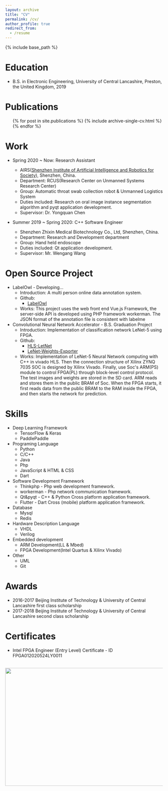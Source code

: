 ```yaml
---
layout: archive
title: "CV"
permalink: /cv/
author_profile: true
redirect_from:
  - /resume
---
```


{% include base_path %}


Education
======
* B.S. in Electronic Engineering, University of Central Lancashire, Preston, the United Kingdom, 2019

Publications
======
  <ul>{% for post in site.publications %}
    {% include archive-single-cv.html %}
  {% endfor %}</ul>

Work
======
* Spring 2020 ~ Now: Research Assistant
  * AIRS([Shenzhen Institute of Artificial Intelligence and Robotics for Society](https://airs.cuhk.edu.cn/en/)), Shenzhen, China.
  * Department: RCUS(Research Center on Unmanned Systems Research Center)
  * Group: Automatic throat swab collection robot & Unmanned Logistics System
  * Duties included: Research on oral image instance segmentation algorithm and pyqt application development.
  * Supervisor: Dr. Yongquan Chen

* Summer 2019 ~ Spring 2020: C++ Software Engineer
  * Shenzhen Zhixin Medical Biotechnology Co., Ltd, Shenzhen, China.
  * Department: Research and Development department
  * Group: Hand held endoscope
  * Duties included: Qt application development.
  * Supervisor: Mr. Wengang Wang

Open Source Project
======
* LabelOwl - Developing...
  * Introduction: A multi person online data annotation system.
  * Github:
    * [LabelOwl](https://github.com/a2824256/LabelOwl)
  * Works: This project uses the web front end Vue.js Framework, the server-side API is developed using PHP framework workerman. The JSON format of the annotation file is consistent with labelme
* Convolutional Neural Network Accelerator - B.S. Graduation Project
  * Introduction: Implementation of classification network LeNet-5 using FPGA.
  * Github:
      * [HLS-LetNet](https://github.com/a2824256/HLS-LeNet)
      * [LeNet-Weights-Exporter](https://github.com/a2824256/LeNet-Weights-Exporter)
  * Works: Implementation of LeNet-5 Neural Network computing with C++ in vivado HLS. Then the connection structure of Xilinx ZYNQ 7035 SOC is designed by Xilinx Vivado. Finally, use Soc's ARM(PS) module to control FPGA(PL) through block-level control protocol. The test images and weights are stored in the SD card. ARM reads and stores them in the public BRAM of Soc. When the FPGA starts, it first reads data from the public BRAM to the RAM inside the FPGA, and then starts the network for prediction.

  
Skills
======
* Deep Learning Framework
  * TensorFlow & Keras
  * PaddlePaddle
* Programing Language
  * Python
  * C/C++
  * Java
  * Php
  * JavaScript & HTML & CSS
  * Dart
* Software Development Framework
  * Thinkphp - Php web development framework.
  * workerman - Php network communication framework.
  * Qt&pyqt - C++ & Python Cross platform application framework.
  * Flutter - Dart Cross (mobile) platform application framework.
* Database
  * Mysql
  * Redis
* Hardware Description Language 
  * VHDL
  * Verilog
* Embedded development
  * ARM Development(LL & Mbed)
  * FPGA Development(Intel Quartus & Xilinx Vivado)
* Other
  * UML
  * Git

Awards
======
* 2016-2017 Beijing Institute of Technology & University of Central Lancashire first class scholarship
* 2017-2018 Beijing Institute of Technology & University of Central Lancashire second class scholarship

Certificates
======
* Intel FPGA Engineer (Entry Level) Certificate - ID FPGA012020524LY0011
<br/>
<img src="https://a2824256.github.io/images/intel fpga engineer.jpg" width="534" height="377"/>

